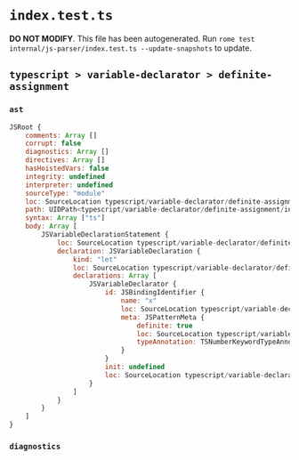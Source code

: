 # `index.test.ts`

**DO NOT MODIFY**. This file has been autogenerated. Run `rome test internal/js-parser/index.test.ts --update-snapshots` to update.

## `typescript > variable-declarator > definite-assignment`

### `ast`

```javascript
JSRoot {
	comments: Array []
	corrupt: false
	diagnostics: Array []
	directives: Array []
	hasHoistedVars: false
	integrity: undefined
	interpreter: undefined
	sourceType: "module"
	loc: SourceLocation typescript/variable-declarator/definite-assignment/input.ts 1:0-2:0
	path: UIDPath<typescript/variable-declarator/definite-assignment/input.ts>
	syntax: Array ["ts"]
	body: Array [
		JSVariableDeclarationStatement {
			loc: SourceLocation typescript/variable-declarator/definite-assignment/input.ts 1:0-1:15
			declaration: JSVariableDeclaration {
				kind: "let"
				loc: SourceLocation typescript/variable-declarator/definite-assignment/input.ts 1:0-1:15
				declarations: Array [
					JSVariableDeclarator {
						id: JSBindingIdentifier {
							name: "x"
							loc: SourceLocation typescript/variable-declarator/definite-assignment/input.ts 1:4-1:14
							meta: JSPatternMeta {
								definite: true
								loc: SourceLocation typescript/variable-declarator/definite-assignment/input.ts 1:4-1:14
								typeAnnotation: TSNumberKeywordTypeAnnotation {loc: SourceLocation typescript/variable-declarator/definite-assignment/input.ts 1:8-1:14}
							}
						}
						init: undefined
						loc: SourceLocation typescript/variable-declarator/definite-assignment/input.ts 1:4-1:14
					}
				]
			}
		}
	]
}
```

### `diagnostics`

```

```
